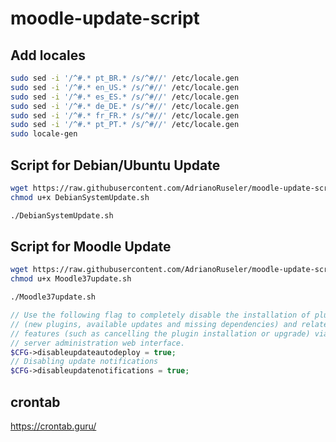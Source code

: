 # moodle-update-script
## Add locales
```bash
sudo sed -i '/^#.* pt_BR.* /s/^#//' /etc/locale.gen
sudo sed -i '/^#.* en_US.* /s/^#//' /etc/locale.gen
sudo sed -i '/^#.* es_ES.* /s/^#//' /etc/locale.gen
sudo sed -i '/^#.* de_DE.* /s/^#//' /etc/locale.gen
sudo sed -i '/^#.* fr_FR.* /s/^#//' /etc/locale.gen
sudo sed -i '/^#.* pt_PT.* /s/^#//' /etc/locale.gen
sudo locale-gen
```


## Script for Debian/Ubuntu Update
```bash
wget https://raw.githubusercontent.com/AdrianoRuseler/moodle-update-script/master/DebianSystemUpdate.sh
chmod u+x DebianSystemUpdate.sh

./DebianSystemUpdate.sh
```

## Script for Moodle Update
```bash
wget https://raw.githubusercontent.com/AdrianoRuseler/moodle-update-script/master/Moodle37update.sh
chmod u+x Moodle37update.sh

./Moodle37update.sh
```

```php
// Use the following flag to completely disable the installation of plugins
// (new plugins, available updates and missing dependencies) and related
// features (such as cancelling the plugin installation or upgrade) via the
// server administration web interface.
$CFG->disableupdateautodeploy = true;
// Disabling update notifications
$CFG->disableupdatenotifications = true;
```
## crontab
https://crontab.guru/
